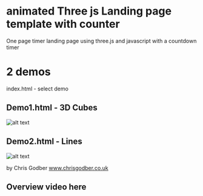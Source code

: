 # animated Three js Landing page template with counter
One page timer landing page using three.js and javascript with a countdown timer

# 2 demos 

index.html - select demo

## Demo1.html - 3D Cubes
![alt text](https://raw.githubusercontent.com/drnoir/animated-Three-js-Landing-page-template-with-counter/blob/master/demo1.png)
## Demo2.html - Lines 
![alt text](https://raw.githubusercontent.com/drnoir/animated-Three-js-Landing-page-template-with-counter/blob/master/demo2.png)

by Chris Godber
www.chrisgodber.co.uk

## Overview video here 